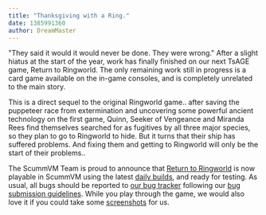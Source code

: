 ```yaml
---
title: "Thanksgiving with a Ring."
date: 1385991360
author: DreamMaster
---
```


"They said it would it would never be done. They were wrong." After a slight hiatus at the start of the year, work has finally finished on our next TsAGE game, Return to Ringworld. The only remaining work still in progress is a card game available on the in-game consoles, and is completely unrelated to the main story.

This is a direct sequel to the original Ringworld game.. after saving the puppeteer race from extermination and uncovering some powerful ancient technology on the first game, Quinn, Seeker of Vengeance and Miranda Rees find themselves searched for as fugitives by all three major species, so they plan to go to Ringworld to hide. But it turns that their ship has suffered problems. And fixing them and getting to Ringworld will only be the start of their problems..

The ScummVM Team is proud to announce that [Return to Ringworld](http://www.mobygames.com/game/dos/return-to-ringworld) is now playable in ScummVM using the latest [daily builds](/downloads/#daily), and ready for testing. As usual, all bugs should be reported to [our bug tracker](http://bugs.scummvm.org/) following our [bug submission guidelines](/faq/#question.report-bugs). While you play through the game, we would also love it if you could take some [screenshots](http://wiki.scummvm.org/index.php/Screenshots) for us.
